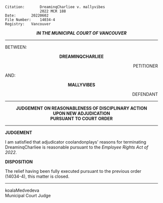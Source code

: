 	Citation:       DreaminqCharliee v. mallyvibes
                	2022 MCR 188
	Date:		20220602
	File Number:	14034-4
	Registry:	Vancouver

<p align="center"><b><i>
				IN THE MUNICIPAL COURT OF VANCOUVER
</b></i>

---

BETWEEN:
<p align="center"><b>		DREAMINQCHARLIEE			</b>
<p align="right">		PETITIONER
<p>				AND:
<p align="center"><b>		MALLYVIBES			</b>
<p align="right">		DEFENDANT

---
	
<p align="center"><b>		
			     	JUDGEMENT ON REASONABLENESS OF DISCIPLINARY ACTION
<br>				UPON NEW ADJUDICATION
<br>				PURSUANT TO COURT ORDER

</b>

---

**JUDGEMENT**
  
I am satisfied that adjudicator coolandonplays' reasons for terminating DreaminqCharliee is reasonable pursuant to the *Employee Rights Act of 2022*.
	
**DISPOSITION**

The relief having been fully executed pursuant to the previous order (14034-4), this matter is closed.
  
---

koalaMedvedeva <br>
Municipal Court Judge
